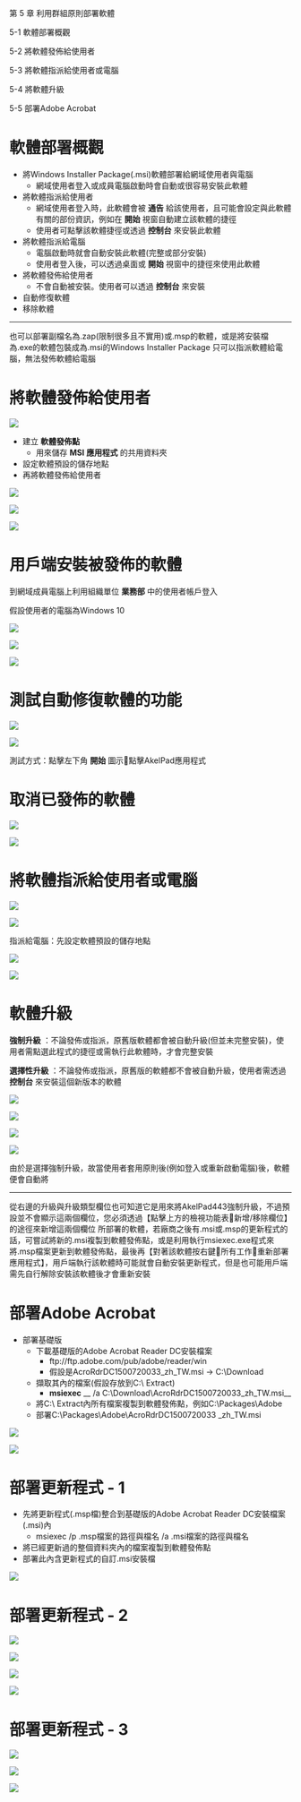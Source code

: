 第 5 章 利用群組原則部署軟體

5\-1 軟體部署概觀

5\-2 將軟體發佈給使用者

5\-3 將軟體指派給使用者或電腦

5\-4 將軟體升級

5\-5 部署Adobe Acrobat

# 軟體部署概觀

* 將Windows Installer Package\(\.msi\)軟體部署給網域使用者與電腦
  * 網域使用者登入或成員電腦啟動時會自動或很容易安裝此軟體
* 將軟體指派給使用者
  * 網域使用者登入時，此軟體會被 __通告__ 給該使用者，且可能會設定與此軟體有關的部份資訊，例如在 __開始__ 視窗自動建立該軟體的捷徑
  * 使用者可點擊該軟體捷徑或透過 __控制台__ 來安裝此軟體
* 將軟體指派給電腦
  * 電腦啟動時就會自動安裝此軟體\(完整或部分安裝\)
  * 使用者登入後，可以透過桌面或 __開始__ 視窗中的捷徑來使用此軟體
* 將軟體發佈給使用者
  * 不會自動被安裝。使用者可以透過 __控制台__ 來安裝
* 自動修復軟體
* 移除軟體

---

也可以部署副檔名為.zap(限制很多且不實用)或.msp的軟體，或是將安裝檔為.exe的軟體包裝成為.msi的Windows Installer Package
只可以指派軟體給電腦，無法發佈軟體給電腦

# 將軟體發佈給使用者

![](WS2019AD%E5%BB%BA%E7%BD%AE%E5%AF%A6%E5%8B%99-CA259-Ch05-%E5%88%A9%E7%94%A8%E7%BE%A4%E7%B5%84%E5%8E%9F%E5%89%87%E9%83%A8%E7%BD%B2%E8%BB%9F%E9%AB%94_0.png)

* 建立 __軟體發佈點__
  * 用來儲存 __MSI__  __應用程式__ 的共用資料夾
* 設定軟體預設的儲存地點
* 再將軟體發佈給使用者

![](WS2019AD%E5%BB%BA%E7%BD%AE%E5%AF%A6%E5%8B%99-CA259-Ch05-%E5%88%A9%E7%94%A8%E7%BE%A4%E7%B5%84%E5%8E%9F%E5%89%87%E9%83%A8%E7%BD%B2%E8%BB%9F%E9%AB%94_1.png)

![](WS2019AD%E5%BB%BA%E7%BD%AE%E5%AF%A6%E5%8B%99-CA259-Ch05-%E5%88%A9%E7%94%A8%E7%BE%A4%E7%B5%84%E5%8E%9F%E5%89%87%E9%83%A8%E7%BD%B2%E8%BB%9F%E9%AB%94_2.png)

![](WS2019AD%E5%BB%BA%E7%BD%AE%E5%AF%A6%E5%8B%99-CA259-Ch05-%E5%88%A9%E7%94%A8%E7%BE%A4%E7%B5%84%E5%8E%9F%E5%89%87%E9%83%A8%E7%BD%B2%E8%BB%9F%E9%AB%94_3.png)

# 用戶端安裝被發佈的軟體

到網域成員電腦上利用組織單位 __業務部__ 中的使用者帳戶登入

假設使用者的電腦為Windows 10

![](WS2019AD%E5%BB%BA%E7%BD%AE%E5%AF%A6%E5%8B%99-CA259-Ch05-%E5%88%A9%E7%94%A8%E7%BE%A4%E7%B5%84%E5%8E%9F%E5%89%87%E9%83%A8%E7%BD%B2%E8%BB%9F%E9%AB%94_4.png)

![](WS2019AD%E5%BB%BA%E7%BD%AE%E5%AF%A6%E5%8B%99-CA259-Ch05-%E5%88%A9%E7%94%A8%E7%BE%A4%E7%B5%84%E5%8E%9F%E5%89%87%E9%83%A8%E7%BD%B2%E8%BB%9F%E9%AB%94_5.png)

![](WS2019AD%E5%BB%BA%E7%BD%AE%E5%AF%A6%E5%8B%99-CA259-Ch05-%E5%88%A9%E7%94%A8%E7%BE%A4%E7%B5%84%E5%8E%9F%E5%89%87%E9%83%A8%E7%BD%B2%E8%BB%9F%E9%AB%94_6.png)

# 測試自動修復軟體的功能

![](WS2019AD%E5%BB%BA%E7%BD%AE%E5%AF%A6%E5%8B%99-CA259-Ch05-%E5%88%A9%E7%94%A8%E7%BE%A4%E7%B5%84%E5%8E%9F%E5%89%87%E9%83%A8%E7%BD%B2%E8%BB%9F%E9%AB%94_7.png)

![](WS2019AD%E5%BB%BA%E7%BD%AE%E5%AF%A6%E5%8B%99-CA259-Ch05-%E5%88%A9%E7%94%A8%E7%BE%A4%E7%B5%84%E5%8E%9F%E5%89%87%E9%83%A8%E7%BD%B2%E8%BB%9F%E9%AB%94_8.png)

測試方式：點擊左下角 __開始__ 圖示點擊AkelPad應用程式

# 取消已發佈的軟體

![](WS2019AD%E5%BB%BA%E7%BD%AE%E5%AF%A6%E5%8B%99-CA259-Ch05-%E5%88%A9%E7%94%A8%E7%BE%A4%E7%B5%84%E5%8E%9F%E5%89%87%E9%83%A8%E7%BD%B2%E8%BB%9F%E9%AB%94_9.png)

![](WS2019AD%E5%BB%BA%E7%BD%AE%E5%AF%A6%E5%8B%99-CA259-Ch05-%E5%88%A9%E7%94%A8%E7%BE%A4%E7%B5%84%E5%8E%9F%E5%89%87%E9%83%A8%E7%BD%B2%E8%BB%9F%E9%AB%94_10.png)

# 將軟體指派給使用者或電腦

![](WS2019AD%E5%BB%BA%E7%BD%AE%E5%AF%A6%E5%8B%99-CA259-Ch05-%E5%88%A9%E7%94%A8%E7%BE%A4%E7%B5%84%E5%8E%9F%E5%89%87%E9%83%A8%E7%BD%B2%E8%BB%9F%E9%AB%94_11.png)

![](WS2019AD%E5%BB%BA%E7%BD%AE%E5%AF%A6%E5%8B%99-CA259-Ch05-%E5%88%A9%E7%94%A8%E7%BE%A4%E7%B5%84%E5%8E%9F%E5%89%87%E9%83%A8%E7%BD%B2%E8%BB%9F%E9%AB%94_12.png)

指派給電腦：先設定軟體預設的儲存地點

![](WS2019AD%E5%BB%BA%E7%BD%AE%E5%AF%A6%E5%8B%99-CA259-Ch05-%E5%88%A9%E7%94%A8%E7%BE%A4%E7%B5%84%E5%8E%9F%E5%89%87%E9%83%A8%E7%BD%B2%E8%BB%9F%E9%AB%94_13.png)

![](WS2019AD%E5%BB%BA%E7%BD%AE%E5%AF%A6%E5%8B%99-CA259-Ch05-%E5%88%A9%E7%94%A8%E7%BE%A4%E7%B5%84%E5%8E%9F%E5%89%87%E9%83%A8%E7%BD%B2%E8%BB%9F%E9%AB%94_14.png)

# 軟體升級

__強制升級__ ：不論發佈或指派，原舊版軟體都會被自動升級\(但並未完整安裝\)，使用者需點選此程式的捷徑或需執行此軟體時，才會完整安裝

__選擇性升級__ ：不論發佈或指派，原舊版的軟體都不會被自動升級，使用者需透過 __控制台__ 來安裝這個新版本的軟體

![](WS2019AD%E5%BB%BA%E7%BD%AE%E5%AF%A6%E5%8B%99-CA259-Ch05-%E5%88%A9%E7%94%A8%E7%BE%A4%E7%B5%84%E5%8E%9F%E5%89%87%E9%83%A8%E7%BD%B2%E8%BB%9F%E9%AB%94_15.png)

![](WS2019AD%E5%BB%BA%E7%BD%AE%E5%AF%A6%E5%8B%99-CA259-Ch05-%E5%88%A9%E7%94%A8%E7%BE%A4%E7%B5%84%E5%8E%9F%E5%89%87%E9%83%A8%E7%BD%B2%E8%BB%9F%E9%AB%94_16.png)

![](WS2019AD%E5%BB%BA%E7%BD%AE%E5%AF%A6%E5%8B%99-CA259-Ch05-%E5%88%A9%E7%94%A8%E7%BE%A4%E7%B5%84%E5%8E%9F%E5%89%87%E9%83%A8%E7%BD%B2%E8%BB%9F%E9%AB%94_17.png)

![](WS2019AD%E5%BB%BA%E7%BD%AE%E5%AF%A6%E5%8B%99-CA259-Ch05-%E5%88%A9%E7%94%A8%E7%BE%A4%E7%B5%84%E5%8E%9F%E5%89%87%E9%83%A8%E7%BD%B2%E8%BB%9F%E9%AB%94_18.png)

由於是選擇強制升級，故當使用者套用原則後\(例如登入或重新啟動電腦\)後，軟體便會自動將

---

從右邊的升級與升級類型欄位也可知道它是用來將AkelPad443強制升級，不過預設並不會顯示這兩個欄位，您必須透過【點擊上方的檢視功能表新增/移除欄位】的途徑來新增這兩個欄位
所部署的軟體，若廠商之後有.msi或.msp的更新程式的話，可嘗試將新的.msi複製到軟體發佈點，或是利用執行msiexec.exe程式來將.msp檔案更新到軟體發佈點，最後再【對著該軟體按右鍵所有工作重新部署應用程式】，用戶端執行該軟體時可能就會自動安裝更新程式，但是也可能用戶端需先自行解除安裝該軟體後才會重新安裝

# 部署Adobe Acrobat

* 部署基礎版
  * 下載基礎版的Adobe Acrobat Reader DC安裝檔案
    * ftp://ftp\.adobe\.com/pub/adobe/reader/win
    * 假設是AcroRdrDC1500720033\_zh\_TW\.msi \-> C:\\Download
  * 擷取其內的檔案\(假設存放到C:\\ Extract\)
    * __msiexec__  __  /a  C:\\Download\\AcroRdrDC1500720033\_zh\_TW\.msi__
  * 將C:\\ Extract內所有檔案複製到軟體發佈點，例如C:\\Packages\\Adobe
  * 部署C:\\Packages\\Adobe\\AcroRdrDC1500720033 \_zh\_TW\.msi

![](WS2019AD%E5%BB%BA%E7%BD%AE%E5%AF%A6%E5%8B%99-CA259-Ch05-%E5%88%A9%E7%94%A8%E7%BE%A4%E7%B5%84%E5%8E%9F%E5%89%87%E9%83%A8%E7%BD%B2%E8%BB%9F%E9%AB%94_19.png)

![](WS2019AD%E5%BB%BA%E7%BD%AE%E5%AF%A6%E5%8B%99-CA259-Ch05-%E5%88%A9%E7%94%A8%E7%BE%A4%E7%B5%84%E5%8E%9F%E5%89%87%E9%83%A8%E7%BD%B2%E8%BB%9F%E9%AB%94_20.png)

# 部署更新程式 - 1

* 先將更新程式\(\.msp檔\)整合到基礎版的Adobe Acrobat Reader DC安裝檔案\(\.msi\)內
  * msiexec  /p  \.msp檔案的路徑與檔名   /a  \.msi檔案的路徑與檔名
* 將已經更新過的整個資料夾內的檔案複製到軟體發佈點
* 部署此內含更新程式的自訂\.msi安裝檔

![](WS2019AD%E5%BB%BA%E7%BD%AE%E5%AF%A6%E5%8B%99-CA259-Ch05-%E5%88%A9%E7%94%A8%E7%BE%A4%E7%B5%84%E5%8E%9F%E5%89%87%E9%83%A8%E7%BD%B2%E8%BB%9F%E9%AB%94_21.png)

# 部署更新程式 - 2

![](WS2019AD%E5%BB%BA%E7%BD%AE%E5%AF%A6%E5%8B%99-CA259-Ch05-%E5%88%A9%E7%94%A8%E7%BE%A4%E7%B5%84%E5%8E%9F%E5%89%87%E9%83%A8%E7%BD%B2%E8%BB%9F%E9%AB%94_22.png)

![](WS2019AD%E5%BB%BA%E7%BD%AE%E5%AF%A6%E5%8B%99-CA259-Ch05-%E5%88%A9%E7%94%A8%E7%BE%A4%E7%B5%84%E5%8E%9F%E5%89%87%E9%83%A8%E7%BD%B2%E8%BB%9F%E9%AB%94_23.png)

![](WS2019AD%E5%BB%BA%E7%BD%AE%E5%AF%A6%E5%8B%99-CA259-Ch05-%E5%88%A9%E7%94%A8%E7%BE%A4%E7%B5%84%E5%8E%9F%E5%89%87%E9%83%A8%E7%BD%B2%E8%BB%9F%E9%AB%94_24.png)

![](WS2019AD%E5%BB%BA%E7%BD%AE%E5%AF%A6%E5%8B%99-CA259-Ch05-%E5%88%A9%E7%94%A8%E7%BE%A4%E7%B5%84%E5%8E%9F%E5%89%87%E9%83%A8%E7%BD%B2%E8%BB%9F%E9%AB%94_25.png)

# 部署更新程式 - 3

![](WS2019AD%E5%BB%BA%E7%BD%AE%E5%AF%A6%E5%8B%99-CA259-Ch05-%E5%88%A9%E7%94%A8%E7%BE%A4%E7%B5%84%E5%8E%9F%E5%89%87%E9%83%A8%E7%BD%B2%E8%BB%9F%E9%AB%94_26.png)

![](WS2019AD%E5%BB%BA%E7%BD%AE%E5%AF%A6%E5%8B%99-CA259-Ch05-%E5%88%A9%E7%94%A8%E7%BE%A4%E7%B5%84%E5%8E%9F%E5%89%87%E9%83%A8%E7%BD%B2%E8%BB%9F%E9%AB%94_27.png)

![](WS2019AD%E5%BB%BA%E7%BD%AE%E5%AF%A6%E5%8B%99-CA259-Ch05-%E5%88%A9%E7%94%A8%E7%BE%A4%E7%B5%84%E5%8E%9F%E5%89%87%E9%83%A8%E7%BD%B2%E8%BB%9F%E9%AB%94_28.png)

